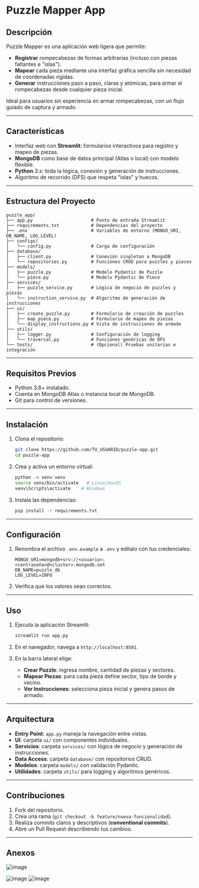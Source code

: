 # Puzzle Mapper App

## Descripción

Puzzle Mapper es una aplicación web ligera que permite:

* **Registrar** rompecabezas de formas arbitrarias (incluso con piezas faltantes e "islas").
* **Mapear** cada pieza mediante una interfaz gráfica sencilla sin necesidad de coordenadas rígidas.
* **Generar** instrucciones paso a paso, claras y atómicas, para armar el rompecabezas desde cualquier pieza inicial.

Ideal para usuarios sin experiencia en armar rompecabezas, con un flujo guiado de captura y armado.

---

## Características

* Interfaz web con **Streamlit**: formularios interactivos para registro y mapeo de piezas.
* **MongoDB** como base de datos principal (Atlas o local) con modelo flexible.
* **Python** 3.x: toda la lógica, conexión y generación de instrucciones.
* Algoritmo de recorrido (DFS) que respeta "islas" y huecos.

---

## Estructura del Proyecto

```
puzzle_app/
├── app.py                      # Punto de entrada Streamlit
├── requirements.txt            # Dependencias del proyecto
├── .env                        # Variables de entorno (MONGO_URI, DB_NAME, LOG_LEVEL)
├── configs/
│   └── config.py               # Carga de configuración
├── database/
│   ├── client.py               # Conexión singleton a MongoDB
│   └── repositories.py         # Funciones CRUD para puzzles y pieces
├── models/
│   ├── puzzle.py               # Modelo Pydantic de Puzzle
│   └── piece.py                # Modelo Pydantic de Piece
├── services/
│   ├── puzzle_service.py       # Lógica de negocio de puzzles y piezas
│   └── instruction_service.py  # Algoritmo de generación de instrucciones
├── ui/
│   ├── create_puzzle.py        # Formulario de creación de puzzles
│   ├── map_piece.py            # Formulario de mapeo de piezas
│   └── display_instructions.py # Vista de instrucciones de armado
├── utils/
│   ├── logger.py               # Configuración de logging
│   └── traversal.py            # Funciones genéricas de DFS
└── tests/                      # (Opcional) Pruebas unitarias e integración
```

---

## Requisitos Previos

* Python 3.8+ instalado.
* Cuenta en MongoDB Atlas o instancia local de MongoDB.
* Git para control de versiones.

---

## Instalación

1. Clona el repositorio:

   ```bash
   git clone https://github.com/TU_USUARIO/puzzle-app.git
   cd puzzle-app
   ```
2. Crea y activa un entorno virtual:

   ```bash
   python -m venv venv
   source venv/bin/activate   # Linux/macOS
   venv\Scripts\activate    # Windows
   ```
3. Instala las dependencias:

   ```bash
   pip install -r requirements.txt
   ```

---

## Configuración

1. Renombra el archivo `.env.example` a `.env` y edítalo con tus credenciales:

   ```dotenv
   MONGO_URI=mongodb+srv://<usuario>:<contraseña>@<cluster>.mongodb.net
   DB_NAME=puzzle_db
   LOG_LEVEL=INFO
   ```
2. Verifica que los valores sean correctos.

---

## Uso

1. Ejecuta la aplicación Streamlit:

   ```bash
   streamlit run app.py
   ```
2. En el navegador, navega a `http://localhost:8501`.
3. En la barra lateral elige:

   * **Crear Puzzle**: ingresa nombre, cantidad de piezas y sectores.
   * **Mapear Piezas**: para cada pieza define sector, tipo de borde y vecino.
   * **Ver Instrucciones**: selecciona pieza inicial y genera pasos de armado.

---

## Arquitectura

* **Entry Point**: `app.py` maneja la navegación entre vistas.
* **UI**: carpeta `ui/` con componentes individuales.
* **Servicios**: carpeta `services/` con lógica de negocio y generación de instrucciones.
* **Data Access**: carpeta `database/` con repositorios CRUD.
* **Modelos**: carpeta `models/` con validación Pydantic.
* **Utilidades**: carpeta `utils/` para logging y algoritmos genéricos.

---

## Contribuciones

1. Fork del repositorio.
2. Crea una rama (`git checkout -b feature/nueva-funcionalidad`).
3. Realiza commits claros y descriptivos (**conventional commits**).
4. Abre un Pull Request describiendo tus cambios.
---
   
## Anexos
![image](https://github.com/user-attachments/assets/56ff0641-9e61-4511-a5de-50d32132975e)

![image](https://github.com/user-attachments/assets/c65c06e0-1c68-4869-809d-2ae932f5b2a2)
![image](https://github.com/user-attachments/assets/baa864df-e963-41e5-a220-916b1f3147aa)


